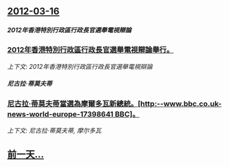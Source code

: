 ## [2012-03-16](/news/2012/03/16/index.md)

##### 2012年香港特別行政區行政長官選舉電視辯論
### [2012年香港特別行政區行政長官選舉電視辯論舉行。](/news/2012/03/16/2012年香港特別行政區行政長官選舉電視辯論舉行.md)
_上下文: 2012年香港特別行政區行政長官選舉電視辯論_

##### 尼古拉·蒂莫夫蒂
### [尼古拉·蒂莫夫蒂當選為摩爾多瓦新總統。[http:--www.bbc.co.uk-news-world-europe-17398641 BBC]。](/news/2012/03/16/尼古拉-蒂莫夫蒂當選為摩爾多瓦新總統-http-wwwbbccouk-news-world-europe-1.md)
_上下文: 尼古拉·蒂莫夫蒂, 摩尔多瓦_

## [前一天...](/news/2012/03/14/index.md)

